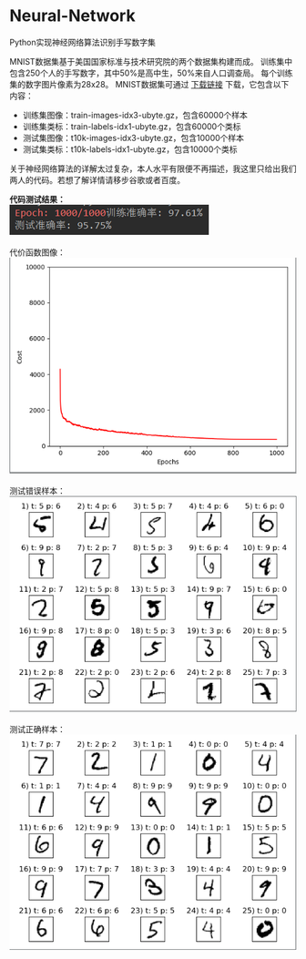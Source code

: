 # Neural-Network
Python实现神经网络算法识别手写数字集

MNIST数据集基于美国国家标准与技术研究院的两个数据集构建而成。
训练集中包含250个人的手写数字，其中50%是高中生，50%来自人口调查局。
每个训练集的数字图片像素为28x28。
MNIST数据集可通过 [下载链接](http://yann.lecun.com/exdb/mnist/) 下载，它包含以下内容：
* 训练集图像：train-images-idx3-ubyte.gz，包含60000个样本
* 训练集类标：train-labels-idx1-ubyte.gz，包含60000个类标
* 测试集图像：t10k-images-idx3-ubyte.gz，包含10000个样本
* 测试集类标：t10k-labels-idx1-ubyte.gz，包含10000个类标

关于神经网络算法的详解太过复杂，本人水平有限便不再描述，我这里只给出我们两人的代码。若想了解详情请移步谷歌或者百度。

**代码测试结果：**<br>
![result](images/2.png)<br><br>
代价函数图像：<br>
![test_img](images/3.png)<br>
<br>
测试错误样本：<br>
![error](images/4.png)<br>
<br>
测试正确样本：<br>
![correct](images/5.png)<br>
